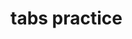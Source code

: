# tabs practice

[tabs_practice]: https://login.codingdojo.com/m/674/15379/112183
[repo]: https://github.com/tmax818/mern_tabs_practice